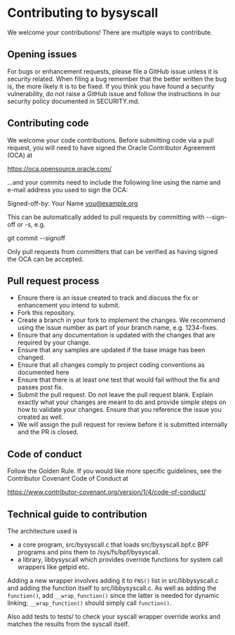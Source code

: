 # Contributing to bysyscall

We welcome your contributions! There are multiple ways to contribute.

## Opening issues

For bugs or enhancement requests, please file a GitHub issue unless it is security related. When filing a bug remember that the better written the bug is, the more likely it is to be fixed. If you think you have found a security vulnerability, do not raise a GitHub issue and follow the instructions in our security policy documented in SECURITY.md.

## Contributing code

We welcome your code contributions. Before submitting code via a pull request, you will need to have signed the Oracle Contributor Agreement (OCA) at

https://oca.opensource.oracle.com/

...and your commits need to include the following line using the name and e-mail address you used to sign the OCA:

Signed-off-by: Your Name <you@example.org>

This can be automatically added to pull requests by committing with --sign-off or -s, e.g.

git commit --signoff

Only pull requests from committers that can be verified as having signed the OCA can be accepted.

## Pull request process

-   Ensure there is an issue created to track and discuss the fix or enhancement you intend to submit.
-    Fork this repository.
-    Create a branch in your fork to implement the changes. We recommend using the issue number as part of your branch name, e.g. 1234-fixes.
-    Ensure that any documentation is updated with the changes that are required by your change.
-    Ensure that any samples are updated if the base image has been changed.
-    Ensure that all changes comply to project coding conventions as documented here
-    Ensure that there is at least one test that would fail without the fix and passes post fix.
-    Submit the pull request. Do not leave the pull request blank. Explain exactly what your changes are meant to do and provide simple steps on how to validate your changes. Ensure that you reference the issue you created as well.
-    We will assign the pull request for review before it is submitted internally and the PR is closed.

## Code of conduct

Follow the Golden Rule. If you would like more specific guidelines, see the Contributor Covenant Code of Conduct at

https://www.contributor-covenant.org/version/1/4/code-of-conduct/

## Technical guide to contribution

The architecture used is

- a core program, src/bysyscall.c that loads src/bysyscall.bpf.c
  BPF programs and pins them to /sys/fs/bpf/bysyscall.
- a library, libbysyscall which provides override functions for system
  call wrappers like getpid etc.

Adding a new wrapper involves adding it to `FNS()` list in src/libbysyscall.c
and adding the function itself to src/libbysyscall.c.  As well as adding
the `function()`, add `__wrap_function()` since the latter is needed
for dynamic linking; `__wrap_function()` should simply call `function()`.

Also add tests to tests/ to check your syscall wrapper override works and
matches the results from the syscall itself.

